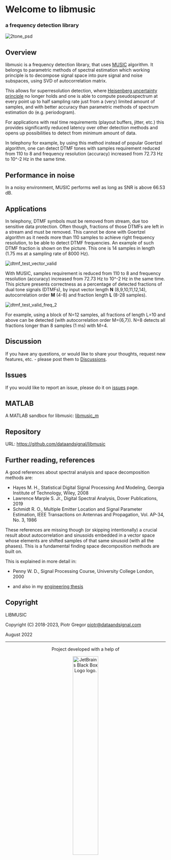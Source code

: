 # Welcome to libmusic
### a frequency detection library

![2tone_psd](https://user-images.githubusercontent.com/40000574/190140071-8672a878-4146-49a2-8a79-20bb2e777f86.jpg)



## Overview

libmusic is a frequency detection library, that uses [MUSIC](https://en.wikipedia.org/wiki/MUSIC_(algorithm)) algorithm. It belongs to parametric methods of spectral estimation which working principle is to decompose signal space into pure signal and noise subspaces, using SVD of autocorrelation matrix. 

This allows for superresolution detection, where [Heisenberg uncertainty principle](https://en.wikipedia.org/wiki/Uncertainty_principle) no longer holds and one is able to compute pseudospectrum at every point up to half sampling rate just from a (very) limited amount of samples, and with better accuracy than parametric methods of spectrum estimation do (e.g. periodogram).

For applications with real time requirements (playout buffers, jitter, etc.) this provides significantly reduced latency over other detection methods and opens up possibilities to detect from minimum amount of data. 

In telephony for example, by using this method instead of popular Goertzel algorithm, 
one can detect DTMF tones with samples requirement reduced from 110 to 8 and frequency resolution (accuracy) increased from 72.73 Hz to 10^-2 Hz in the same time.


## Performance in noise

In a noisy environment, MUSIC performs well as long as SNR is above 66.53 dB.


## Applications

In telephony, DTMF symbols must be removed from stream, due too sensitive data protection. Often though, fractions of those DTMFs are left in a stream and must be removed. This cannot be done with Goertzel algorithm as it needs more than 110 samples to achieve right frequency resolution, to be able to detect DTMF frequencies. An example of such DTMF fraction is shown on the picture. This one is 14 samples in length (1.75 ms at a sampling rate of 8000 Hz).

![dtmf_test_vector_valid](https://user-images.githubusercontent.com/40000574/190151206-2e7b78a0-0d79-459f-bf8f-cf422fd9da72.jpg)

With MUSIC, samples requirement is reduced from 110 to 8 and frequency resolution (accuracy) increased from 72.73 Hz to 10^-2 Hz in the same time.
This picture presents correctness as a percentage of detected fractions of dual tone signals (DTMFs), by input vector length **N** (8,9,10,11,12,14), autocorrelation order **M** (4-8) and fraction length **L** (8-28 samples).

![dtmf_test_valid_freq_2](https://user-images.githubusercontent.com/40000574/190215259-e8a2c69e-921d-4c7b-99a7-69d4fb2ece7a.jpg)



For example, using a block of N=12 samples, all fractions of length L=10 and above can be detected (with autocorrelation order M={6,7}). N=8 detects all fractions longer than 8 samples (1 ms) with M=4.


## Discussion

If you have any questions, or would like to share your thoughts, 
request new features, etc. - please post them to [Discussions](https://github.com/dataandsignal/libmusic/discussions).


## Issues

If you would like to report an issue, please do it on [issues](https://github.com/dataandsignal/libmusic/issues) page.


## MATLAB

A MATLAB sandbox for libmusic: [libmusic_m](https://github.com/dataandsignal/libmusic_m)


## Repository 

URL: https://github.com/dataandsignal/libmusic


## Further reading, references

A good references about spectral analysis and space decomposition methods are:

- Hayes M. H., Statistical Digital Signal Processing And Modeling, Georgia Institute of Technology, Wiley, 2008
- Lawrence Marple S. Jr., Digital Spectral Analysis, Dover Publications, 2019
- Schmidt R. O., Multiple Emitter Location and Signal Parameter Estimation, IEEE Transactions on Antennas and Propagation, Vol. AP-34, No. 3, 1986

These references are missing though (or skipping intentionally) a crucial result about autocorrelation and sinusoids embedded in a vector space whose elements are shifted samples of that same sinusoid (with all the phases). This is a fundamental finding space decomposition methods are built on.

This is explained in more detail in:

- Penny W. D., Signal Processing Course, University College London, 2000

- and also in my [engineering thesis](https://drive.google.com/file/d/1dfen9z3E5YuNjXSm3PTG00R4N38hmIMR/view?usp=sharing) 




## Copyright 

LIBMUSIC

Copyright (C) 2018-2023, Piotr Gregor piotr@dataandsignal.com

August 2022

<hr/>
<p align="center" style="text-align: center">
    Project developed with a help of
</p>
<p align="center">
    <img style="display: block; width: 40%; margin: auto" src="https://resources.jetbrains.com/storage/products/company/brand/logos/jb_square.png" alt="JetBrains Black Box Logo logo.">
</p>